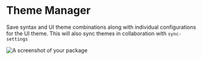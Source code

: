 # Theme Manager

Save syntax and UI theme combinations along with individual configurations for the UI theme. This will also sync themes in collaboration with `sync-settings`

![A screenshot of your package](https://f.cloud.github.com/assets/69169/2290250/c35d867a-a017-11e3-86be-cd7c5bf3ff9b.gif)
